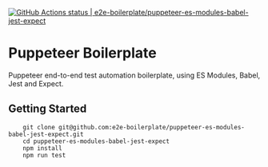 [![GitHub Actions status | e2e-boilerplate/puppeteer-es-modules-babel-jest-expect](https://github.com/e2e-boilerplate/puppeteer-es-modules-babel-jest-expect/workflows/puppeteer-es-modules-babel-jest-expect/badge.svg)](https://github.com/e2e-boilerplate/puppeteer-es-modules-babel-jest-expect/actions?workflow=puppeteer-es-modules-babel-jest-expect)

# Puppeteer Boilerplate

Puppeteer end-to-end test automation boilerplate, using ES Modules, Babel, Jest and Expect.

## Getting Started

    	git clone git@github.com:e2e-boilerplate/puppeteer-es-modules-babel-jest-expect.git
    	cd puppeteer-es-modules-babel-jest-expect
    	npm install
    	npm run test
